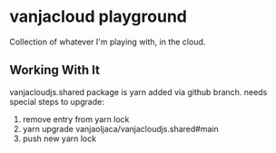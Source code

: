 # vanjacloud playground

Collection of whatever I'm playing with, in the cloud.

## Working With It

vanjacloudjs.shared package is yarn added via github branch. needs special steps to upgrade:

1. remove entry from yarn lock
2. yarn upgrade vanjaoljaca/vanjacloudjs.shared#main
3. push new yarn lock
